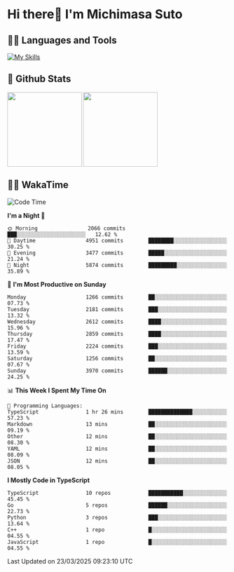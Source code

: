 # Hi there👋 I'm Michimasa Suto

## 🧑‍💻 Languages and Tools
[![My Skills](https://skillicons.dev/icons?i=ts,nextjs,react,vue,python,go,aws,docker,nodejs,redux,solidity,firebase,gcp,js,bootstrap,tailwind,materialui,html,css,wordpress,xd,figma,raspberrypi,arduino)](https://skillicons.dev)

<!--
**Suto-Michimasa/Suto-Michimasa** is a ✨ _special_ ✨ repository because its `README.md` (this file) appears on your GitHub profile.

Here are some ideas to get you started:

- 🔭 I’m currently working on ...
- 🌱 I’m currently learning ...
- 👯 I’m looking to collaborate on ...
- 🤔 I’m looking for help with ...
- 💬 Ask me about ...
- 📫 How to reach me: ...
- 😄 Pronouns: ...
- ⚡ Fun fact: ...
-->
## 💎 Github Stats

<div>
  <img height="170" align="left" src="https://github-readme-stats.vercel.app/api?username=Suto-michimasa&count_private=true&show_icons=true&theme=dark" />
  <img height="170" src="https://github-readme-stats.vercel.app/api/top-langs/?username=Suto-michimasa&langs_count=8&layout=compact&theme=dark" />
</div>

<!-- ## 🏆 GitHub Profile Trophy

<img width="800" src="https://github-profile-trophy.vercel.app/?username=Suto-michimasa&theme=onedark&no-frame=true"/>
 -->

## 🧑‍💻 WakaTime
<!--START_SECTION:waka-->
![Code Time](http://img.shields.io/badge/Code%20Time-647%20hrs%202%20mins-blue)

**I'm a Night 🦉** 

```text
🌞 Morning                2066 commits        ███░░░░░░░░░░░░░░░░░░░░░░   12.62 % 
🌆 Daytime                4951 commits        ████████░░░░░░░░░░░░░░░░░   30.25 % 
🌃 Evening                3477 commits        █████░░░░░░░░░░░░░░░░░░░░   21.24 % 
🌙 Night                  5874 commits        █████████░░░░░░░░░░░░░░░░   35.89 % 
```
📅 **I'm Most Productive on Sunday** 

```text
Monday                   1266 commits        ██░░░░░░░░░░░░░░░░░░░░░░░   07.73 % 
Tuesday                  2181 commits        ███░░░░░░░░░░░░░░░░░░░░░░   13.32 % 
Wednesday                2612 commits        ████░░░░░░░░░░░░░░░░░░░░░   15.96 % 
Thursday                 2859 commits        ████░░░░░░░░░░░░░░░░░░░░░   17.47 % 
Friday                   2224 commits        ███░░░░░░░░░░░░░░░░░░░░░░   13.59 % 
Saturday                 1256 commits        ██░░░░░░░░░░░░░░░░░░░░░░░   07.67 % 
Sunday                   3970 commits        ██████░░░░░░░░░░░░░░░░░░░   24.25 % 
```


📊 **This Week I Spent My Time On** 

```text
💬 Programming Languages: 
TypeScript               1 hr 26 mins        ██████████████░░░░░░░░░░░   57.23 % 
Markdown                 13 mins             ██░░░░░░░░░░░░░░░░░░░░░░░   09.19 % 
Other                    12 mins             ██░░░░░░░░░░░░░░░░░░░░░░░   08.30 % 
YAML                     12 mins             ██░░░░░░░░░░░░░░░░░░░░░░░   08.09 % 
JSON                     12 mins             ██░░░░░░░░░░░░░░░░░░░░░░░   08.05 % 
```

**I Mostly Code in TypeScript** 

```text
TypeScript               10 repos            ███████████░░░░░░░░░░░░░░   45.45 % 
Go                       5 repos             ██████░░░░░░░░░░░░░░░░░░░   22.73 % 
Python                   3 repos             ███░░░░░░░░░░░░░░░░░░░░░░   13.64 % 
C++                      1 repo              █░░░░░░░░░░░░░░░░░░░░░░░░   04.55 % 
JavaScript               1 repo              █░░░░░░░░░░░░░░░░░░░░░░░░   04.55 % 
```




 Last Updated on 23/03/2025 09:23:10 UTC
<!--END_SECTION:waka-->
